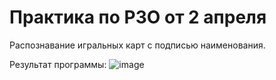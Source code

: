 # Практика по РЗО от 2 апреля
Распознавание игральных карт с подписью наименования.

Результат программы:
![image](https://github.com/Maria-Bedareva/Pr_OpenCV_02.04/assets/82601289/33921f23-1111-4639-9390-a0af8620a193)
